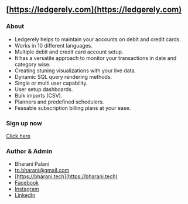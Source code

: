 ## [https://ledgerely.com](https://ledgerely.com)

### About

- Ledgerely helps to maintain your accounts on debit and credit cards.
- Works in 10 different languages.
- Multiple debit and credit card account setup.
- It has a versatile approach to monitor your transactions in date and category
  wise.
- Creating stuning visualizations with your live data.
- Dynamic SQL query rendering methods.
- Single or multi user capability.
- User setup dashboards.
- Bulk imports (CSV).
- Planners and predefined schedulers.
- Feasable subscription billing plans at your ease.

### Sign up now

[Click here](https://ledgerely.com/app/signup/)

### Author & Admin

- Bharani Palani
- [tp.bharani@gmail.com ](mailto:tp.bharani@gmail.com)
- [https://bharani.tech](https://bharani.tech)
- [Facebook](https://www.facebook.com/bharani.palani)
- [Instagram](https://www.instagram.com/bharani.palani/)
- [LinkedIn](https://www.linkedin.com/in/bharani-palani-4860b2b3/)
